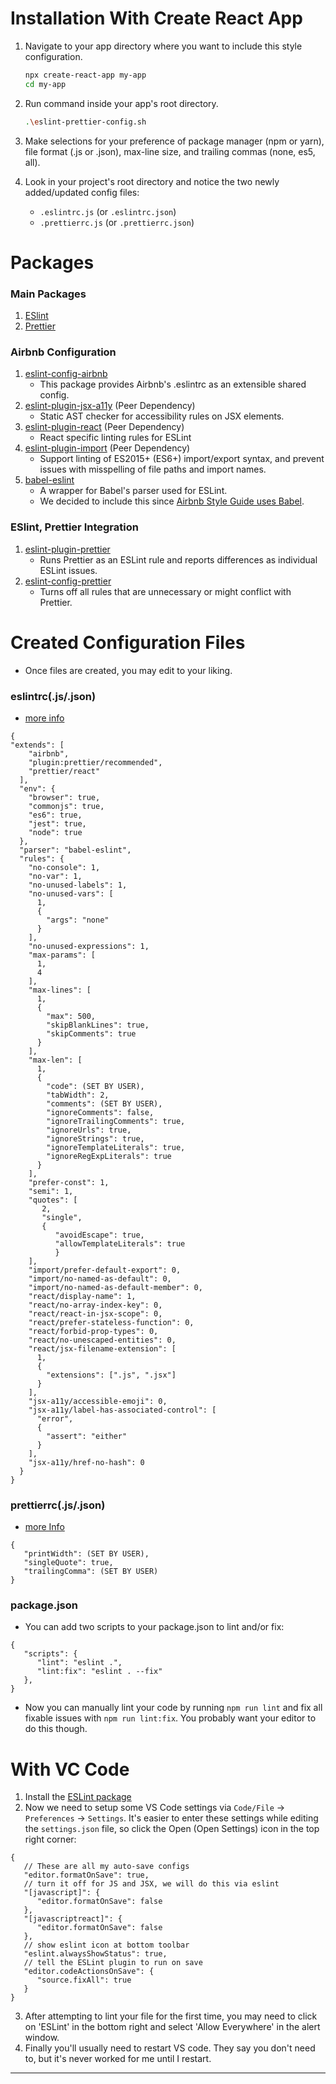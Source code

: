 # Installation With Create React App

1. Navigate to your app directory where you want to include this style configuration.

   ```bash
   npx create-react-app my-app
   cd my-app
   ```

2. Run command inside your app's root directory.

   ```bash
   .\eslint-prettier-config.sh
   ```

3. Make selections for your preference of package manager (npm or yarn), file format (.js or .json), max-line size, and trailing commas (none, es5, all).

4. Look in your project's root directory and notice the two newly added/updated config files:
   - `.eslintrc.js` (or `.eslintrc.json`)
   - `.prettierrc.js` (or `.prettierrc.json`)

# Packages

### Main Packages

1. [ESlint](https://eslint.org/)
2. [Prettier](https://prettier.io/)

### Airbnb Configuration

1. [eslint-config-airbnb](https://www.npmjs.com/package/eslint-config-airbnb)
   - This package provides Airbnb's .eslintrc as an extensible shared config.
2. [eslint-plugin-jsx-a11y](https://github.com/evcohen/eslint-plugin-jsx-a11y) (Peer Dependency)
   - Static AST checker for accessibility rules on JSX elements.
3. [eslint-plugin-react](https://github.com/yannickcr/eslint-plugin-react) (Peer Dependency)
   - React specific linting rules for ESLint
4. [eslint-plugin-import](https://www.npmjs.com/package/eslint-plugin-import) (Peer Dependency)
   - Support linting of ES2015+ (ES6+) import/export syntax, and prevent issues with misspelling of file paths and import names.
5. [babel-eslint](https://github.com/babel/babel-eslint)
   - A wrapper for Babel's parser used for ESLint.
   - We decided to include this since [Airbnb Style Guide uses Babel](https://github.com/airbnb/javascript#airbnb-javascript-style-guide-).

### ESlint, Prettier Integration

1. [eslint-plugin-prettier](https://github.com/prettier/eslint-plugin-prettier)
   - Runs Prettier as an ESLint rule and reports differences as individual ESLint issues.
2. [eslint-config-prettier](https://github.com/prettier/eslint-config-prettier)
   - Turns off all rules that are unnecessary or might conflict with Prettier.

# Created Configuration Files

- Once files are created, you may edit to your liking.

### eslintrc(.js/.json)

- [more info](https://eslint.org/docs/user-guide/configuring)

```
{
"extends": [
    "airbnb",
    "plugin:prettier/recommended",
    "prettier/react"
  ],
  "env": {
    "browser": true,
    "commonjs": true,
    "es6": true,
    "jest": true,
    "node": true
  },
  "parser": "babel-eslint",
  "rules": {
    "no-console": 1,
    "no-var": 1,
    "no-unused-labels": 1,
    "no-unused-vars": [
      1,
      {
        "args": "none"
      }
    ],
    "no-unused-expressions": 1,
    "max-params": [
      1,
      4
    ],
    "max-lines": [
      1,
      {
        "max": 500,
        "skipBlankLines": true,
        "skipComments": true
      }
    ],
    "max-len": [
      1,
      {
        "code": (SET BY USER),
        "tabWidth": 2,
        "comments": (SET BY USER),
        "ignoreComments": false,
        "ignoreTrailingComments": true,
        "ignoreUrls": true,
        "ignoreStrings": true,
        "ignoreTemplateLiterals": true,
        "ignoreRegExpLiterals": true
      }
    ],
    "prefer-const": 1,
    "semi": 1,
    "quotes": [
       2,
       "single",
       {
          "avoidEscape": true,
          "allowTemplateLiterals": true
          }
    ],
    "import/prefer-default-export": 0,
    "import/no-named-as-default": 0,
    "import/no-named-as-default-member": 0,
    "react/display-name": 1,
    "react/no-array-index-key": 0,
    "react/react-in-jsx-scope": 0,
    "react/prefer-stateless-function": 0,
    "react/forbid-prop-types": 0,
    "react/no-unescaped-entities": 0,
    "react/jsx-filename-extension": [
      1,
      {
        "extensions": [".js", ".jsx"]
      }
    ],
    "jsx-a11y/accessible-emoji": 0,
    "jsx-a11y/label-has-associated-control": [
      "error",
      {
        "assert": "either"
      }
    ],
    "jsx-a11y/href-no-hash": 0
  }
}
```

### prettierrc(.js/.json)

- [more Info](https://prettier.io/docs/en/configuration.html)

```
{
   "printWidth": (SET BY USER),
   "singleQuote": true,
   "trailingComma": (SET BY USER)
}
```

### package.json

- You can add two scripts to your package.json to lint and/or fix:

```
{
   "scripts": {
      "lint": "eslint .",
      "lint:fix": "eslint . --fix"
   },
}
```

- Now you can manually lint your code by running `npm run lint` and fix all fixable issues with `npm run lint:fix`. You probably want your editor to do this though.

# With VC Code

1. Install the [ESLint package](https://marketplace.visualstudio.com/items?itemName=dbaeumer.vscode-eslint)
2. Now we need to setup some VS Code settings via `Code/File` → `Preferences` → `Settings`. It's easier to enter these settings while editing the `settings.json` file, so click the Open (Open Settings) icon in the top right corner:

```
{
   // These are all my auto-save configs
   "editor.formatOnSave": true,
   // turn it off for JS and JSX, we will do this via eslint
   "[javascript]": {
      "editor.formatOnSave": false
   },
   "[javascriptreact]": {
      "editor.formatOnSave": false
   },
   // show eslint icon at bottom toolbar
   "eslint.alwaysShowStatus": true,
   // tell the ESLint plugin to run on save
   "editor.codeActionsOnSave": {
      "source.fixAll": true
   }
}
```

3. After attempting to lint your file for the first time, you may need to click on 'ESLint' in the bottom right and select 'Allow Everywhere' in the alert window.
4. Finally you'll usually need to restart VS code. They say you don't need to, but it's never worked for me until I restart.

---
